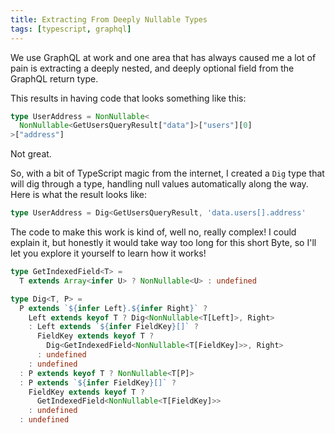 ```yaml
---
title: Extracting From Deeply Nullable Types
tags: [typescript, graphql]
---
```


We use GraphQL at work and one area that has always caused me a lot of pain
is extracting a deeply nested, and deeply optional field from the GraphQL
return type.

This results in having code that looks something like this:

```ts
type UserAddress = NonNullable<
  NonNullable<GetUsersQueryResult["data"]>["users"][0]
>["address"]
```

Not great.

So, with a bit of TypeScript magic from the internet, I created a `Dig`
type that will dig through a type, handling null values automatically along
the way. Here is what the result looks like:

```ts
type UserAddress = Dig<GetUsersQueryResult, 'data.users[].address'
```

The code to make this work is kind of, well no, really complex! I could
explain it, but honestly it would take way too long for this short Byte, so
I'll let you explore it yourself to learn how it works!

```ts showLineNumbers
type GetIndexedField<T> =
  T extends Array<infer U> ? NonNullable<U> : undefined

type Dig<T, P> =
  P extends `${infer Left}.${infer Right}` ?
    Left extends keyof T ? Dig<NonNullable<T[Left]>, Right>
    : Left extends `${infer FieldKey}[]` ?
      FieldKey extends keyof T ?
        Dig<GetIndexedField<NonNullable<T[FieldKey]>>, Right>
      : undefined
    : undefined
  : P extends keyof T ? NonNullable<T[P]>
  : P extends `${infer FieldKey}[]` ?
    FieldKey extends keyof T ?
      GetIndexedField<NonNullable<T[FieldKey]>>
    : undefined
  : undefined
```
